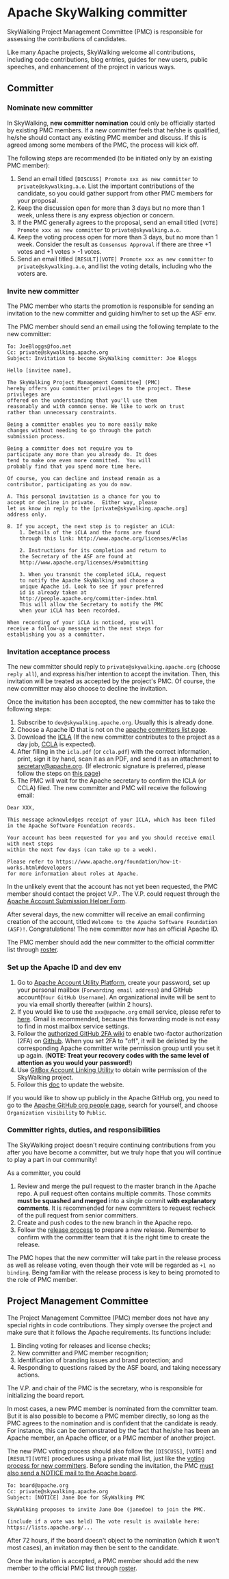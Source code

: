 # Apache SkyWalking committer
SkyWalking Project Management Committee (PMC) is responsible for assessing the contributions of candidates.

Like many Apache projects, SkyWalking welcome all contributions, including code contributions, blog entries, guides for new users, public speeches, and enhancement of the project in various ways.

## Committer
### Nominate new committer
In SkyWalking, **new committer nomination** could only be officially started by existing PMC members. If a new committer feels that he/she is qualified, he/she should contact any existing PMC member and discuss. If this is agreed among some members of the PMC, the process will kick off.

The following steps are recommended (to be initiated only by an existing PMC member):
1. Send an email titled `[DISCUSS] Promote xxx as new committer` to `private@skywalking.a.o`. List the important contributions of the candidate,
so you could gather support from other PMC members for your proposal.
1. Keep the discussion open for more than 3 days but no more than 1 week, unless there is any express objection or concern.
1. If the PMC generally agrees to the proposal, send an email titled `[VOTE] Promote xxx as new committer` to `private@skywalking.a.o`.
1. Keep the voting process open for more than 3 days, but no more than 1 week. Consider the result as `Consensus Approval` if there are three +1 votes and
+1 votes > -1 votes.
1. Send an email titled `[RESULT][VOTE] Promote xxx as new committer` to `private@skywalking.a.o`, and list the voting details, including who the voters are.

### Invite new committer
The PMC member who starts the promotion is responsible for sending an invitation to the new committer and guiding him/her to set up the ASF env.

The PMC member should send an email using the following template to the new committer:
```
To: JoeBloggs@foo.net
Cc: private@skywalking.apache.org
Subject: Invitation to become SkyWalking committer: Joe Bloggs

Hello [invitee name],

The SkyWalking Project Management Committee] (PMC) 
hereby offers you committer privileges to the project. These privileges are
offered on the understanding that you'll use them
reasonably and with common sense. We like to work on trust
rather than unnecessary constraints.

Being a committer enables you to more easily make 
changes without needing to go through the patch 
submission process. 

Being a committer does not require you to 
participate any more than you already do. It does 
tend to make one even more committed.  You will 
probably find that you spend more time here.

Of course, you can decline and instead remain as a 
contributor, participating as you do now.

A. This personal invitation is a chance for you to 
accept or decline in private.  Either way, please 
let us know in reply to the [private@skywalking.apache.org] 
address only.

B. If you accept, the next step is to register an iCLA:
    1. Details of the iCLA and the forms are found 
    through this link: http://www.apache.org/licenses/#clas

    2. Instructions for its completion and return to 
    the Secretary of the ASF are found at
    http://www.apache.org/licenses/#submitting

    3. When you transmit the completed iCLA, request 
    to notify the Apache SkyWalking and choose a 
    unique Apache id. Look to see if your preferred 
    id is already taken at 
    http://people.apache.org/committer-index.html     
    This will allow the Secretary to notify the PMC 
    when your iCLA has been recorded.

When recording of your iCLA is noticed, you will 
receive a follow-up message with the next steps for 
establishing you as a committer.
```

### Invitation acceptance process
The new committer should reply to `private@skywalking.apache.org` (choose `reply all`), and express his/her intention to accept the invitation.
Then, this invitation will be treated as accepted by the project's PMC. Of course, the new committer may also choose to decline the invitation.

Once the invitation has been accepted, the new committer has to take the following steps:
1. Subscribe to `dev@skywalking.apache.org`. Usually this is already done.
1. Choose a Apache ID that is not on the [apache committers list page](http://people.apache.org/committer-index.html).
1. Download the [ICLA](https://www.apache.org/licenses/icla.pdf)  (If the new committer contributes to the project as a day job, [CCLA](http://www.apache.org/licenses/cla-corporate.pdf)  is expected).
1. After filling in the `icla.pdf` (or `ccla.pdf`) with the correct information, print, sign it by hand,  scan it as an PDF, and send it as an attachment to [secretary@apache.org](mailto:secretary@apache.org). (If electronic signature is preferred, please follow the steps on [this page](http://www.apache.org/licenses/contributor-agreements.html#submitting))
1. The PMC will wait for the Apache secretary to confirm the ICLA (or CCLA) filed. The new committer and PMC will receive the following email:

```
Dear XXX,

This message acknowledges receipt of your ICLA, which has been filed in the Apache Software Foundation records.

Your account has been requested for you and you should receive email with next steps
within the next few days (can take up to a week).

Please refer to https://www.apache.org/foundation/how-it-works.html#developers
for more information about roles at Apache.
```

In the unlikely event that the account has not yet been requested, the PMC member should contact the project V.P..
The V.P. could request through the [Apache Account Submission Helper Form](https://whimsy.apache.org/officers/acreq).

After several days, the new committer will receive an email confirming creation of the account, titled `Welcome to the Apache Software Foundation (ASF)!`.
Congratulations! The new committer now has an official Apache ID.

The PMC member should add the new committer to the official committer list through [roster](https://whimsy.apache.org/roster/committee/skywalking). 

### Set up the Apache ID and dev env
1. Go to [Apache Account Utility Platform](https://id.apache.org/), create your password, set up your personal mailbox (`Forwarding email address`) and GitHub account(`Your GitHub Username`). An organizational invite will be sent to you via email shortly thereafter (within 2 hours).
1. If you would like to use the `xxx@apache.org` email service, please refer to [here](https://infra.apache.org/committer-email.html). Gmail is recommended, because this forwarding mode is not easy to find in most mailbox service settings.
1. Follow the [authorized GitHub 2FA wiki](https://docs.github.com/en/authentication/securing-your-account-with-two-factor-authentication-2fa/configuring-two-factor-authentication#configuring-two-factor-authentication-using-a-totp-mobile-app) to enable two-factor authorization (2FA) on [Github](http://github.com/). When you set 2FA to "off", it will be delisted by the corresponding Apache committer write permission group until you set it up again. (**NOTE: Treat your recovery codes with the same level of attention as you would your password!**)
1. Use [GitBox Account Linking Utility](https://gitbox.apache.org/setup/) to obtain write permission of the SkyWalking project.
1. Follow this [doc](https://github.com/apache/skywalking-website#how-to-add-a-new-committer) to update the website.

If you would like to show up publicly in the Apache GitHub org, you need to go to the [Apache GitHub org people page](https://github.com/orgs/apache/people), 
search for yourself, and choose `Organization visibility` to `Public`.

### Committer rights, duties, and responsibilities
The SkyWalking project doesn't require continuing contributions from you after you have become a committer, but we truly hope that you will continue to play a part in our community!

As a committer, you could
1. Review and merge the pull request to the master branch in the Apache repo. A pull request often contains multiple commits. Those commits **must be squashed and merged** into a single commit **with explanatory comments**. It is recommended for new committers to request recheck of the pull request from senior committers.
1. Create and push codes to the new branch in the Apache repo.
1. Follow the [release process](../How-to-release.md) to prepare a new release. Remember to confirm with the committer team
that it is the right time to create the release.

The PMC hopes that the new committer will take part in the release process as well as release voting, even though their vote will be regarded as `+1 no binding`.
Being familiar with the release process is key to being promoted to the role of PMC member.

## Project Management Committee
The Project Management Committee (PMC) member does not have any special rights in code contributions. 
They simply oversee the project and make sure that it follows the Apache requirements. Its functions include:
1. Binding voting for releases and license checks;
1. New committer and PMC member recognition;
1. Identification of branding issues and brand protection; and
1. Responding to questions raised by the ASF board, and taking necessary actions.

The V.P. and chair of the PMC is the secretary, who is responsible for initializing the board report.

In most cases, a new PMC member is nominated from the committer team. But it is also possible to become a PMC member directly, so long as the PMC agrees to the nomination and is confident that the candidate is ready. For instance, this can be demonstrated by the fact that he/she has been an Apache member, an Apache officer, or a PMC member of another project.

The new PMC voting process should also follow the `[DISCUSS]`, `[VOTE]` and `[RESULT][VOTE]` procedures using a private mail list, just like the [voting process for new committers](#nominate-new-committer).
Before sending the invitation, the PMC [must also send a NOTICE mail to the Apache board](http://www.apache.org/dev/pmc.html#newpmc).
```
To: board@apache.org
Cc: private@skywalking.apache.org
Subject: [NOTICE] Jane Doe for SkyWalking PMC

SkyWalking proposes to invite Jane Doe (janedoe) to join the PMC.

(include if a vote was held) The vote result is available here: https://lists.apache.org/...
```

After 72 hours, if the board doesn't object to the nomination (which it won't most cases), an invitation may then be sent to the candidate.

Once the invitation is accepted, a PMC member should add the new member to the official PMC list through [roster](https://whimsy.apache.org/roster/committee/skywalking).
